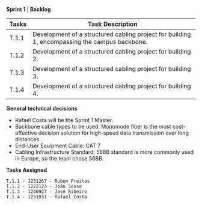 **Sprint 1** | **Backlog** 

Tasks  |  Task Description
-------|------------------
T.1.1 |  Development of a structured cabling project for building 1, encompassing the campus backbone.
T.1.2| Development of a structured cabling project for building 2.
T.1.3| Development of a structured cabling project for building 3.
T.1.4| Development of a structured cabling project for building 4.

**General technical decisions**
- Rafael Costa will be the Sprint 1 Master.
- Backbone cable types to be used: Monomode fiber is the most cost-effective decision solution for high-speed data transmission over long distances.
- End-User Equipment Cable: CAT 7
- Cabling Infrastructure Standard: 568B standard is more commonly used in Europe, so the team chose 568B.

**Tasks Assigned**
```
T.1.1 - 1231267 - Ruben Freitas
T.1.2 - 1222123 - João Sousa
T.1.3 - 1230927 - José Ribeiro
T.1.4 - 1231031 - Rafael Costa
```
